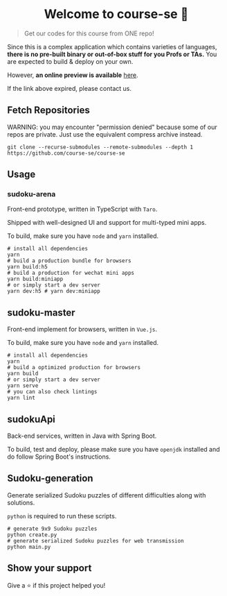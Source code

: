 <h1 align="center">Welcome to course-se 👋</h1>
<p>
</p>

> Get our codes for this course from ONE repo!

Since this is a complex application which contains varieties of languages, **there is no pre-built binary or out-of-box stuff for you Profs or TAs.** You are expected to build & deploy on your own.

However, **an online preview is available** [here](http://uniqs.cc:20202).

If the link above expired, please contact us.

## Fetch Repositories

WARNING: you may encounter "permission denied" because some of our repos are private. Just use the equivalent compress archive instead.

```shell
git clone --recurse-submodules --remote-submodules --depth 1 https://github.com/course-se/course-se
```

## Usage

### sudoku-arena

Front-end prototype, written in TypeScript with `Taro`.

Shipped with well-designed UI and support for multi-typed mini apps.

To build, make sure you have `node` and `yarn` installed.

```shell
# install all dependencies
yarn
# build a production bundle for browsers
yarn build:h5
# build a production for wechat mini apps
yarn build:miniapp
# or simply start a dev server
yarn dev:h5 # yarn dev:miniapp
```

## sudoku-master

Front-end implement for browsers, written in `Vue.js`. 

To build, make sure you have `node` and `yarn` installed.

```shell
# install all dependencies
yarn
# build a optimized production for browsers
yarn build
# or simply start a dev server
yarn serve
# you can also check lintings
yarn lint
```

## sudokuApi

Back-end services, written in Java with Spring Boot.

To build, test and deploy, please make sure you have `openjdk` installed and do follow Spring Boot's instructions.

## Sudoku-generation

Generate serialized Sudoku puzzles of different difficulties along with solutions.

`python` is required to run these scripts.

```shell
# generate 9x9 Sudoku puzzles
python create.py 
# generate serialized Sudoku puzzles for web transmission
python main.py 
```

## Show your support

Give a ⭐️ if this project helped you!